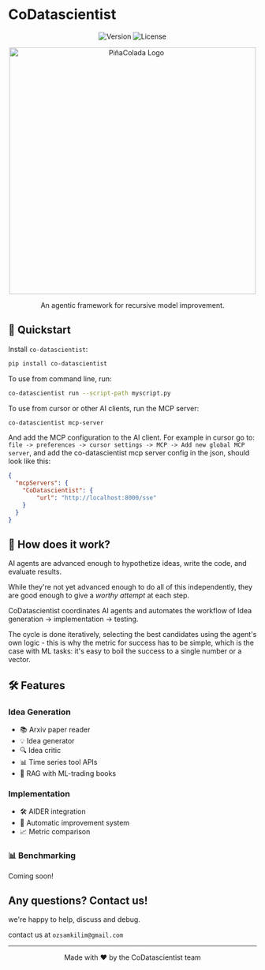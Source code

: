 # CoDatascientist

<div align="center">

![Version](https://img.shields.io/badge/version-1.0.0-blue.svg)
![License](https://img.shields.io/badge/license-MIT-green.svg)

<div align="center">
  <img src="figures/logo2.png" alt="PiñaColada Logo" width="500"/>
</div>

An agentic framework for recursive model improvement.

</div>

## 🚀 Quickstart
Install `co-datascientist`:

```bash
pip install co-datascientist
```

To use from command line, run:
```bash
co-datascientist run --script-path myscript.py
```

To use from cursor or other AI clients, run the MCP server:
```bash
co-datascientist mcp-server
```

And add the MCP configuration to the AI client. For example in cursor go to:
`file -> preferences -> cursor settings -> MCP -> Add new global MCP server`,
and add the co-datascientist mcp server config in the json, should look like this:
```json
{
  "mcpServers": {
    "CoDatascientist": {
        "url": "http://localhost:8000/sse"
    }
  }
}
```
## 🧠 How does it work?
AI agents are advanced enough to hypothetize ideas, write the code, and evaluate results. 

While they're not yet advanced enough to do all of this independently, they are good enough to give a *worthy attempt* at each step.

CoDatascientist coordinates AI agents and automates the workflow of
Idea generation → implementation → testing.

The cycle is done iteratively, selecting the best candidates using the agent's own logic - this is why the metric for success has to be simple, which is the case with ML tasks: it's easy to boil the success to a single number or a vector.

## 🛠️ Features

### Idea Generation
- 📚 Arxiv paper reader
- 💡 Idea generator
- 🔍 Idea critic
- 📊 Time series tool APIs
- 📖 RAG with ML-trading books

### Implementation
- 🛠️ AIDER integration
- 🔄 Automatic improvement system
- 📈 Metric comparison

### 📊 Benchmarking
Coming soon!

## Any questions? Contact us!
we're happy to help, discuss and debug.

contact us at `ozsamkilim@gmail.com`

---
<div align="center">
Made with ❤️ by the CoDatascientist team
</div>